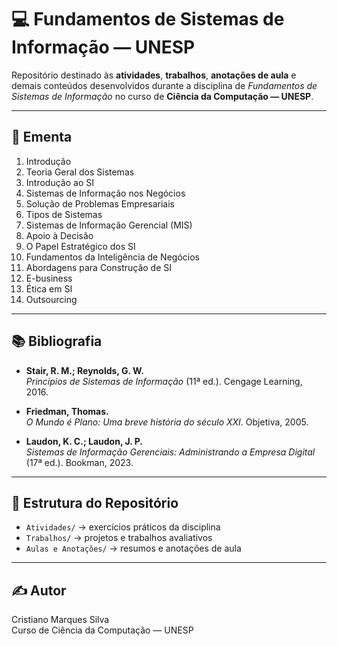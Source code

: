 # 💻 Fundamentos de Sistemas de Informação — UNESP

Repositório destinado às **atividades**, **trabalhos**, **anotações de aula** e demais conteúdos desenvolvidos durante a disciplina de *Fundamentos de Sistemas de Informação* no curso de **Ciência da Computação — UNESP**.

---

## 📄 Ementa
1. Introdução  
2. Teoria Geral dos Sistemas  
3. Introdução ao SI  
4. Sistemas de Informação nos Negócios  
5. Solução de Problemas Empresariais  
6. Tipos de Sistemas  
7. Sistemas de Informação Gerencial (MIS)  
8. Apoio à Decisão  
9. O Papel Estratégico dos SI  
10. Fundamentos da Inteligência de Negócios  
11. Abordagens para Construção de SI  
12. E-business  
13. Ética em SI  
14. Outsourcing  

---

## 📚 Bibliografia
- **Stair, R. M.; Reynolds, G. W.**  
  *Princípios de Sistemas de Informação* (11ª ed.). Cengage Learning, 2016.  

- **Friedman, Thomas.**  
  *O Mundo é Plano: Uma breve história do século XXI*. Objetiva, 2005.  

- **Laudon, K. C.; Laudon, J. P.**  
  *Sistemas de Informação Gerenciais: Administrando a Empresa Digital* (17ª ed.). Bookman, 2023.  

---

## 📂 Estrutura do Repositório
- `Atividades/` → exercícios práticos da disciplina  
- `Trabalhos/` → projetos e trabalhos avaliativos  
- `Aulas e Anotações/` → resumos e anotações de aula  

---

## ✍️ Autor
Cristiano Marques Silva  
Curso de Ciência da Computação — UNESP
